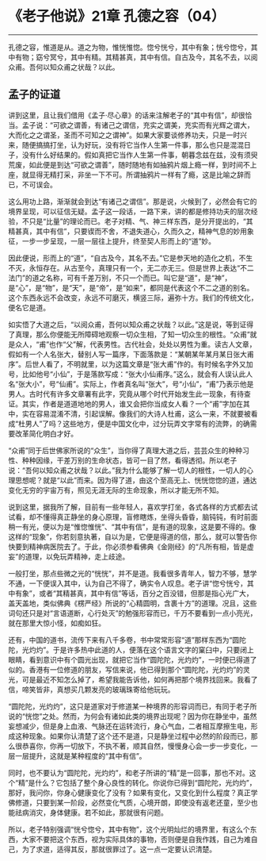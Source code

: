 # 《老子他说》21章 孔德之容（04）

------

孔德之容，惟道是从。道之为物，惟恍惟惚。惚兮恍兮，其中有象；恍兮惚兮，其中有物；窈兮冥兮，其中有精。其精甚真，其中有信。自古及今，其名不去，以阅众甫。吾何以知众甫之状哉？以此。

## 孟子的证道

讲到这里，且让我们借用《孟子·尽心章》的话来注解老子的“其中有信”，却很恰当。孟子说：“可欲之谓善，有诸己之谓信，充实之谓美，充实而有光辉之谓大，大而化之之谓圣，圣而不可知之之谓神”。如果大家要谈修养功夫，只是一时兴来，随便搞搞打坐，认为好玩，没有将它当作人生第一件事，那么也只是混混日子，没有什么好结果的。假如真把它当作人生第一件事，朝暮念兹在兹，没有须臾荒废，如此便是到达“可欲之谓善”，随时随地有如抽鸦片烟上瘾一样，到时间不上座，就显得无精打采，非坐一下不可。所谓抽鸦片一样有了瘾，这是比喻之辞而已，不可误会。

这么用功上路，渐渐就会到达“有诸己之谓信”。那是说，火候到了，必然会有它的境界呈现，可以征信无疑。孟子这一段话，一路下来，讲的都是修持功夫的层次经验，不只是“比量”的理论而已。老子对精、气、神三样东西，是分开提出的，“其精甚真，其中有信”，只要锲而不舍，不退失道心，久而久之，精神气息的妙用象征，一步一步呈现，一层一层往上提升，终至契人形而上的“道”妙。

因此便说，形而上的“道”，“自古及今，其名不去。”它是参天地的造化之机，不生不灭，永恒存在。从古至今，真理只有一个，无二亦无三。但是世界上表达“不二法门”的道之名称，可有千差万别，不只一个而已。叫它是“道”，是“神”，是“心”，是“物”，是“天”，是“帝”，是“如来”，都同是代表这个不二之道的别名。这个东西永远不会改变，永远不可磨灭，横竖三际，遍弥十方。我们的传统文化，便名它是道。

如实悟了大道之后，“以阅众甫，吾何以知众甫之状哉？以此。”这是说，等到证得了真理，那么你便能无所障碍地观察一切众生相，了知一切众生的根性。“众甫”就是众人，“甫”也作“父”解，代表男性。古代社会，处处以男性为重。读古人文章，假如有一个人名张大，替别人写一篇序，下面落款是：“某朝某年某月某日张大甫序”。后世人看了，不明就里，以为这篇文章是“张大甫”作的。有时候名字外又加号，比如他号“小仙”，于是落款写成：“张大小仙甫序。”这么，就会有人误认此人名“张大小”，号“仙甫”。实际上，作者真名叫“张大”，号“小仙”，“甫”乃表示他是男人。古时代有许多文章署有此字，究竟从哪个时代开始发生此一现象，有待查证。其实，作者是道道地地的男人，谁又会把你当成女人看？一个“甫”字加在其中，实在容易混淆不清，引起误解。像我们的大诗人杜甫，这么一来，不就要被看成“杜男人”了吗？这些地方，便是中国文化中，过分玩弄文字常有的流弊，的确需要改革简化明白才好。

“众甫”同于后世佛家所说的“众生”，当你得了真理大道之后，芸芸众生的种种习性、种种因缘，干差万别的生命状态，皆可一目了然，看得透彻。所以老子说：“吾何以知众甫之状哉？以此。”我为什么能够了解一切人的根性，一切人的心理思想呢？就是“以此”而来。因为得了道，由这个至高无上、恍恍惚惚的道，通达变化无穷的宇宙万有，照见无涯无际的生命现象，所以才能无所不知。

说到这里，据我所了解，目前有一些年轻人，喜欢学打坐，各式各样的方式都去试试看，却不懂得真正静坐的身心原理，盲修瞎炼，坐得头昏昏，脑钝钝，有时前面稍一有光，便以为是“惟惚惟恍”、“其中有信”，是有道的现象，这是要不得的。像这样的“现象”，你若刻意执著，自以为是，它便是得道的信，那么，就可以警告你快要到精神病医院去了。于此，你必须参看佛典《金刚经》的“凡所有相，皆是虚妄”的道理，以免玩弄精神，走上歧途。

一般打坐，那点些微之光的“恍恍”，并不是道。我看很多青年人，智力不够，慧学不通，一下便误入其中，认为自己不得了，确实令人叹息。老子讲“惚兮恍兮，其中有象”，或者“其精甚真，其中有信”等话，百分之百没错，但那是指心光广大，盖天盖地，类似佛典《楞严经》所说的“心精圆明，含裹十方”的道理。况且，这些词句还只是对“言语道断，心行处灭”的勉强形容而已，千万不要看到一点小亮光，就在那里大惊小怪，如痴如狂。

还有，中国的道书，流传下来有八千多卷，书中常常形容“道”那样东西为“圆陀陀，光灼灼”。于是许多热中此道的人，便落在这个语言文字的窠臼中，只要闭上眼睛，看到意识中有个圆光出现，就把它当作“圆陀陀，光灼灼”，一时便已得道了似的。香港有一位修道的朋友，写信来说，他已得到那个“圆陀陀，光灼灼”的灵光，可是最近不知怎么掉了，希望我能告诉他，如何再把那个境界找回来。我看了信，啼笑皆非，真想买几颗发亮的玻璃珠寄给他玩玩。

“圆陀陀，光灼灼”，这只是道家对于修道某一种境界的形容词而已，有同于老子所说的“恍惚”之处。然而，为何会有诸如此类的境界出现呢？因为你在静坐中，虽然妄想减少，但是身上血液、气脉还在运转流行，身心气血，二者相互摩擦生电，形成这种现象。如果你认清楚了这个还不是道，只是静坐过程中必然的阶段而已，那么很恭喜你，你再一切放下，不执不著，顺其自然，慢慢身心会一步一步变化，一层一层提升，这就是某种程度的“其中有信”。

同时，也不要认为“圆陀陀，光灼灼”，和老子所讲的“精”是一回事，那也不对。这个“精”是什么？它包括了整个身心良性的转化。你说你已得到“圆陀陀，光灼灼”，那好，我问你，你身心健康变化了没有？如果有变化，又变化到什么程度？真正学佛修道，只要到某一阶段，必然变化气质，心境开朗，即使没有返老还童，至少也能祛病消灾，身体健康。若不如此，那就很有问题。

所以，老子特别强调“恍兮惚兮，其中有物”，这个光明灿烂的境界里，有这么个东西，大家不要把这个东西，视为实际具体的事物，否则便是自我作践，自己为难自己，为了求道，适得其反，那就很罪过了。这一点一定要认识清楚。